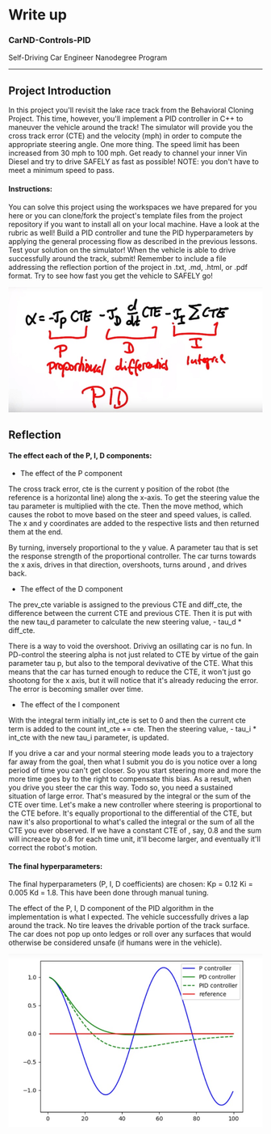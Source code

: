 # Write up
### CarND-Controls-PID
Self-Driving Car Engineer Nanodegree Program



[//]: # (Image References)

[image1]: ./images/pid_1.jpg
[image2]: ./images/pid_2.jpg


---
## Project Introduction
In this project you'll revisit the lake race track from the Behavioral Cloning Project. This time, however, you'll implement a PID controller in C++ to maneuver the vehicle around the track! The simulator will provide you the cross track error (CTE) and the velocity (mph) in order to compute the appropriate steering angle. One more thing. The speed limit has been increased from 30 mph to 100 mph. Get ready to channel your inner Vin Diesel and try to drive SAFELY as fast as possible! NOTE: you don't have to meet a minimum speed to pass.


#### Instructions:
You can solve this project using the workspaces we have prepared for you here or you can clone/fork the project's template files from the project repository if you want to install all on your local machine. Have a look at the rubric as well! Build a PID controller and tune the PID hyperparameters by applying the general processing flow as described in the previous lessons. Test your solution on the simulator! When the vehicle is able to drive successfully around the track, submit! Remember to include a file addressing the reflection portion of the project in .txt, .md, .html, or .pdf format. Try to see how fast you get the vehicle to SAFELY go!


![alt text][image1]


## Reflection
#### The effect each of the P, I, D components: 

- The effect of the P component

The cross track error, cte is the current y position of the robot (the reference is a horizontal line) along the x-axis. To get the steering value the tau parameter is multiplied with the cte. Then the move method, which causes the robot to move based on the steer and speed values, is called. The x and y coordinates are added to the respective lists and then returned them at the end.

By turning, inversely proportional to the y value. A parameter tau that is set the response strength of the proportional controller. The car turns towards the x axis, drives in that direction, overshoots, turns around , and drives back.



- The effect of the D component

The prev_cte variable is assigned to the previous CTE and diff_cte, the difference between the current CTE and previous CTE. Then it is put with the new tau_d parameter to calculate the new steering value, - tau_d * diff_cte.


There is a way to void the overshoot. Drivivg an osillating car is no fun. In PD-control the steering alpha is not just related to CTE by virtue of the gain parameter tau p, but also to the temporal devivative of the CTE. What this means that the car has turned enough to reduce the CTE, it won't just go shootong for the x axis, but it will notice that it's already reducing the error. The error is becoming smaller over time.


- The effect of the I component

With the integral term initially int_cte is set to 0 and then the current cte term is added to the count int_cte += cte. Then the steering value, - tau_i * int_cte with the new tau_i parameter, is updated.


If you drive a car and your normal steering mode leads you to a trajectory far away from the goal, then what I submit you do is you notice over a long period of time you can't get closer. So you start steering more and more the more time goes by to the right to compensate this bias. As a result, when you drive you steer the car this way. Todo so, you need a sustained situation of large error. That's measured by the integral or the sum of the CTE over time. Let's make a new controller where steering is proportional to the CTE before. It's equally proportional to the differential of the CTE, but naw it's also proportional to what's called the integral or the sum of all the CTE you ever observed. If we have a constant CTE of , say, 0.8 and the sum will increace by o.8 for each time unit, it'll become larger, and eventually it'll correct the robot's motion.




#### The final hyperparameters: 
The final hyperparameters (P, I, D coefficients) are chosen: Kp = 0.12 Ki = 0.005 Kd = 1.8. This have been done through manual tuning.

The effect of the P, I, D component of the PID algorithm in the implementation is what I expected. The vehicle successfully drives a lap around the track. No tire leaves the drivable portion of the track surface. The car does not pop up onto ledges or roll over any surfaces that would otherwise be considered unsafe (if humans were in the vehicle).



![alt text][image2]



